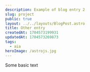 ```yaml
---
description: Example of blog entry 2
slug: project
public: true
layout: ../../layouts/BlogPost.astro
title: Other entry
createdAt: 1704573199931
updatedAt: 1704573269873
tags:
  - aia
heroImage: /astrojs.jpg
---
```


Some basic text